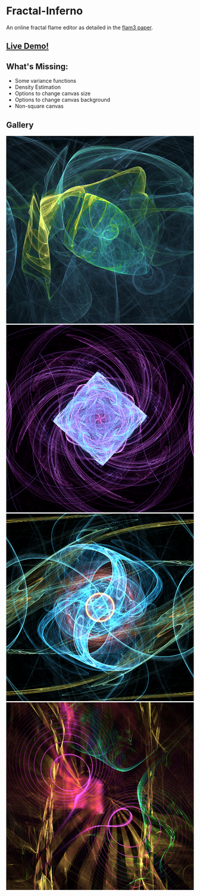 # Fractal-Inferno
An online fractal flame editor as detailed in the [flam3 paper](http://flam3.com/flame_draves.pdf).  


## [Live Demo!](https://tariqksoliman.github.io/Fractal-Inferno/)  

## What's Missing:
* Some variance functions
* Density Estimation
* Options to change canvas size
* Options to change canvas background
* Non-square canvas

## Gallery
![Alt text](/resources/fractalinferno001.png?raw=true)
![Alt text](/resources/fractalinferno002.png?raw=true)
![Alt text](/resources/fractalinferno003.png?raw=true)
![Alt text](/resources/fractalinferno004.png?raw=true)